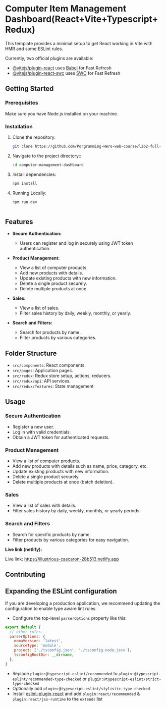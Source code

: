 #  Computer Item Management Dashboard(React+Vite+Typescript+Redux)

This template provides a minimal setup to get React working in Vite with HMR and some ESLint rules.

Currently, two official plugins are available:

- [@vitejs/plugin-react](https://github.com/vitejs/vite-plugin-react/blob/main/packages/plugin-react/README.md) uses [Babel](https://babeljs.io/) for Fast Refresh
- [@vitejs/plugin-react-swc](https://github.com/vitejs/vite-plugin-react-swc) uses [SWC](https://swc.rs/) for Fast Refresh


## Getting Started

### Prerequisites

Make sure you have Node.js installed on your machine.

### Installation

1. Clone the repository:

   ```bash
   git clone https://github.com/Porgramming-Hero-web-course/l2b2-full-stack-a5-client-side-roy-Pritom
   
2. Navigate to the project directory::

   ```bash
   cd computer-management-dashboard
3. Install dependencies:

   ```bash
   npm install
4. Running Locally:

   ```bash
   npm run dev



## Features

- **Secure Authentication:**
  - Users can register and log in securely using JWT token authentication.

- **Product Management:**
  - View a list of computer products.
  - Add new products with details.
  - Update existing products with new information.
  - Delete a single product securely.
  - Delete multiple products at once.

- **Sales:**
  - View a list of sales.
  - Filter sales history by daily, weekly, monthly, or yearly.

- **Search and Filters:**
  - Search for products by name.
  - Filter products by various categories.

## Folder Structure

- `src/components`: React components.
- `src/pages`: Application pages.
- `src/redux`: Redux store setup, actions, reducers.
- `src/redux/api`: API services.
- `src/redux/features`: State management

## Usage

### Secure Authentication

- Register a new user.
- Log in with valid credentials.
- Obtain a JWT token for authenticated requests.

### Product Management

- View a list of computer products.
- Add new products with details such as name, price, category, etc.
- Update existing products with new information.
- Delete a single product securely.
- Delete multiple products at once (batch deletion).

### Sales

- View a list of sales with details.
- Filter sales history by daily, weekly, monthly, or yearly periods.

### Search and Filters

- Search for specific products by name.
- Filter products by various categories for easy navigation.


**Live link (netlify):**

   Live link: https://illustrious-cascaron-28b513.netlify.app

## Contributing

   

## Expanding the ESLint configuration

If you are developing a production application, we recommend updating the configuration to enable type aware lint rules:

- Configure the top-level `parserOptions` property like this:

```js
export default {
  // other rules...
  parserOptions: {
    ecmaVersion: 'latest',
    sourceType: 'module',
    project: ['./tsconfig.json', './tsconfig.node.json'],
    tsconfigRootDir: __dirname,
  },
}
```

- Replace `plugin:@typescript-eslint/recommended` to `plugin:@typescript-eslint/recommended-type-checked` or `plugin:@typescript-eslint/strict-type-checked`
- Optionally add `plugin:@typescript-eslint/stylistic-type-checked`
- Install [eslint-plugin-react](https://github.com/jsx-eslint/eslint-plugin-react) and add `plugin:react/recommended` & `plugin:react/jsx-runtime` to the `extends` list
